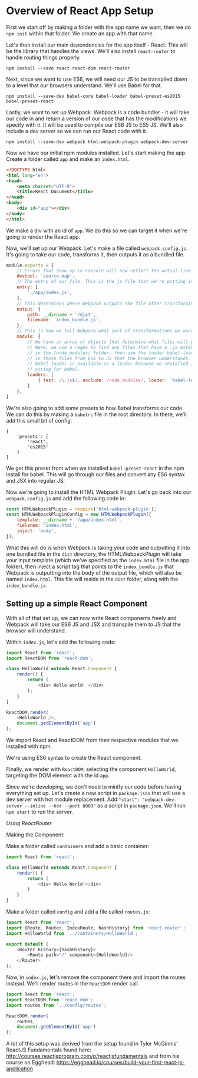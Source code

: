 # Overview of React App Setup

First we start off by making a folder with the app name we want, then we do `npm init` within that folder. We create an app with that name.

Let's then install our main dependencies for the app itself - React. This will be the library that handles the views. We'll also install `react-router` to handle routing things properly.

`npm install --save react react-dom react-router`

Next, since we want to use ES6, we will need our JS to be transpiled down to a level that our browsers understand. We'll use Babel for that.

`npm install --save-dev babel-core babel-loader babel-preset-es2015 babel-preset-react`

Lastly, we want to set up Webpack. Webpack is a code bundler - it will take our code in and return a version of our code that has the modifications we specify with it. It will be used to compile our ES6 JS to ES5 JS. We'll also include a dev server so we can run our React code with it.

`npm install --save-dev webpack html-webpack-plugin webpack-dev-server`

Now we have our initial npm modules installed. Let's start making the app. Create a folder called `app` and make an `index.html`.

```html
<!DOCTYPE html>
<html lang="en">
<head>
	<meta charset="UTF-8">
	<title>React Document</title>
</head>
<body>
	<div id="app"></div>
</body>
</html>
```

We make a div with an id of `app`. We do this so we can target it when we're going to render the React app.

Now, we'll set up our Webpack. Let's make a file called `webpack.config.js`. It's going to take our code, transforms it, then outputs it as a bundled file.

```js
module.exports = {
	// Errors that show up in console will now reflect the actual line of code it originates from with respect to your source code within the minified/bundled code.
	devtool: 'source-map',
	// The entry of our file. This is the js file that we're putting into Webpack.
	entry: [
		'./app/index.js',
	],
	// This determines where Webpack outputs the file after transforming it.
	output: {
		path: __dirname + '/dist',
		filename: 'index_bundle.js',
	},
	// This is how we tell Webpack what sort of transformations we want done to the input js.
	module: {
		// We have an array of objects that determine what files will go through a specified loader.
		// Here, we use a regex to find any files that have a .js extension, excluding the files
		// in the /node_modules/ folder, then use the loader babel-loader to transform the code
		// in those files from ES6 to JS that the browser understands.
		// babel-loader is available as a loader because we installed it earlier with the npm install
		// string for babel.
		loaders: [
			{ test: /\.js$/, exclude: /node_modules/, loader: 'babel-loader' }
		]
	},
}
```

We're also going to add some presets to how Babel transforms our code. We can do this by making a `babelrc` file in the root directory. In there, we'll add this small bit of config:

```
{
	'presets': [
		'react',
		'es2015'
	]
}
```

We get this preset from when we installed `babel-preset-react` in the npm install for babel. This will go through our files and convert any ES6 syntax and JSX into regular JS.

Now we're going to install the HTML Webpack Plugin. Let's go back into our `webpack.config.js` and add the following code in:

```js
const HTMLWebpackPlugin = require('html-webpack-plugin');
const HTMLWebpackPluginConfig = new HTMLWebpackPlugin({
	template: __dirname + '/app/index.html',
	fielanem: 'index.html',
	inject: 'body',
});
```

What this will do is when Webpack is taking your code and outputting it into one bundled file in the `dist` directory, the HTMLWebpackPlugin will take your input template (which we've specified as 
the `index.html` file in the app folder), then inject a script tag that points to the `index_bundle.js` that Webpack is outputting into the body of the output file, which will also be named 
`index.html`. This file will reside in the `dist` folder, along with the `index_bundle.js`.

## Setting up a simple React Component

With all of that set up, we can now write React components freely and Webpack will take our ES6 JS and JSX and transpile them to JS that the browser will understand.

Within `index.js`, let's add the following code:

```js
import React from 'react';
import ReactDOM from 'react-dom';

class HelloWorld extends React.Component {
	render() {
		return (
			<div> Hello world! </div>
		);
	}
}

ReactDOM.render(
	<HelloWorld />,
	document.getElementById('app')
);
```

We import React and ReactDOM from their respective modules that we installed with npm.

We're using ES6 syntax to create the React component.

Finally, we render with `ReactDOM`, selecting the component `HelloWorld`, targeting the DOM element with the id `app`.

Since we're developing, we don't need to minify our code before having everything set up. Let's create a new script in `package.json` that will use a dev server with hot module replacement.
Add `"start": "webpack-dev-server --inline --hot --port 8080"` as a script in `package.json`. We'll run `npm start` to run the server.

_Using ReactRouter_

Making the Component:

Make a folder called `containers` and add a basic container:

```js
import React from 'react';

class HelloWorld extends React.Component {
	render() {
		return (
			<div> Hello World!</div>
		)
	}
}
```

Make a folder called `config` and add a file called `routes.js`:

```js
import React from 'react';
import {Route, Router, IndexRoute, hashHistory} from 'react-router';
import HelloWorld from '../containers/HelloWorld';

export default (
	<Router history={hashHistory}>
		<Route path="/" component={HelloWorld}/>
	</Router>
);
```

Now, in `index.js`, let's remove the component there and import the routes instead. We'll render routes in the `ReactDOM` render call.

```js
import React from 'react';
import ReactDOM from 'react-dom';
import routes from '../config/routes';

ReactDOM.render(
	routes,
	document.getElementById('app')
);
```

A lot of this setup was derived from the setup found in Tyler McGinnis' ReactJS Fundamentals found here: http://courses.reactjsprogram.com/p/reactjsfundamentals and from his course on Egghead:
https://egghead.io/courses/build-your-first-react-js-application
